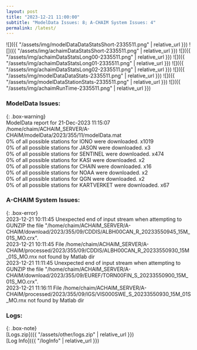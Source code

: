 ```yaml
---
layout: post
title: "2023-12-21 11:00:00"
subtitle: "ModelData Issues: 8; A-CHAIM System Issues: 4"
permalink: /latest/
---
```


![]({{ "/assets/img/modelDataDataStatsShort-2335511.png" | relative_url }})
![]({{ "/assets/img/achaimDataStatsShort-2335511.png" | relative_url }})
![]({{ "/assets/img/achaimDataStatsLong00-2335511.png" | relative_url }})
![]({{ "/assets/img/achaimDataStatsLong01-2335511.png" | relative_url }})
![]({{ "/assets/img/achaimDataStatsLong02-2335511.png" | relative_url }})
![]({{ "/assets/img/modelDataDataStats-2335511.png" | relative_url }})
![]({{ "/assets/img/modelDataStationStats-2335511.png" | relative_url }})
![]({{ "/assets/img/achaimRunTime-2335511.png" | relative_url }})


### ModelData Issues:  
  
{: .box-warning}  
 ModelData report for 21-Dec-2023 11:15:07   
 /home/chaim/ACHAIM_SERVER/A-CHAIM/modelData/2023/355/11/modelData.mat   
 0% of all possible stations for IONO were downloaded. x1019   
 0% of all possible stations for JASON were downloaded. x3   
 0% of all possible stations for SENTINEL were downloaded. x474   
 0% of all possible stations for KASI were downloaded. x2   
 0% of all possible stations for CHAIN were downloaded. x16   
 0% of all possible stations for NOAA were downloaded. x2   
 0% of all possible stations for QGN were downloaded. x2   
 0% of all possible stations for KARTVERKET were downloaded. x67   
  
### A-CHAIM System Issues:  
  
{: .box-error}  
2023-12-21 10:11:45 Unexpected end of input stream when attempting to GUNZIP the file "/home/chaim/ACHAIM_SERVER/A-CHAIM/download/2023/355/09/CDDIS/ALBH00CAN_R_20233550945_15M_01S_MO.crx".  
2023-12-21 10:11:45 File /home/chaim/ACHAIM_SERVER/A-CHAIM/processed/2023/355/09/CDDIS/ALBH00CAN_R_20233550930_15M_01S_MO.rnx not found by Matlab dir  
2023-12-21 11:11:45 Unexpected end of input stream when attempting to GUNZIP the file "/home/chaim/ACHAIM_SERVER/A-CHAIM/download/2023/355/09/EUREF/TORN00FIN_S_20233550900_15M_01S_MO.crx".  
2023-12-21 11:16:11 File /home/chaim/ACHAIM_SERVER/A-CHAIM/processed/2023/355/09/IGS/VIS000SWE_S_20233550930_15M_01S_MO.rnx not found by Matlab dir  

### Logs:  
  
{: .box-note}  
[Logs.zip]({{ "/assets/other/logs.zip" | relative_url }})  
[Log Info]({{ "/logInfo" | relative_url }})  
